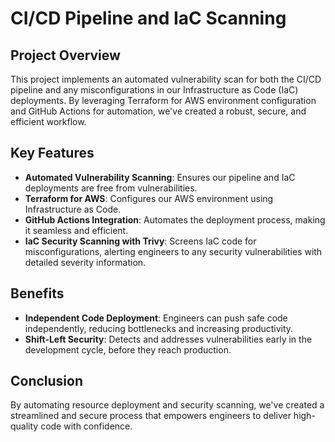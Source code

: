 # CI/CD Pipeline and IaC Scanning

## Project Overview

This project implements an automated vulnerability scan for both the CI/CD pipeline and any misconfigurations in our Infrastructure as Code (IaC) deployments. By leveraging Terraform for AWS environment configuration and GitHub Actions for automation, we've created a robust, secure, and efficient workflow.

## Key Features

- **Automated Vulnerability Scanning**: Ensures our pipeline and IaC deployments are free from vulnerabilities.
- **Terraform for AWS**: Configures our AWS environment using Infrastructure as Code.
- **GitHub Actions Integration**: Automates the deployment process, making it seamless and efficient.
- **IaC Security Scanning with Trivy**: Screens IaC code for misconfigurations, alerting engineers to any security vulnerabilities with detailed severity information.

## Benefits

- **Independent Code Deployment**: Engineers can push safe code independently, reducing bottlenecks and increasing productivity.
- **Shift-Left Security**: Detects and addresses vulnerabilities early in the development cycle, before they reach production.

## Conclusion

By automating resource deployment and security scanning, we've created a streamlined and secure process that empowers engineers to deliver high-quality code with confidence.


